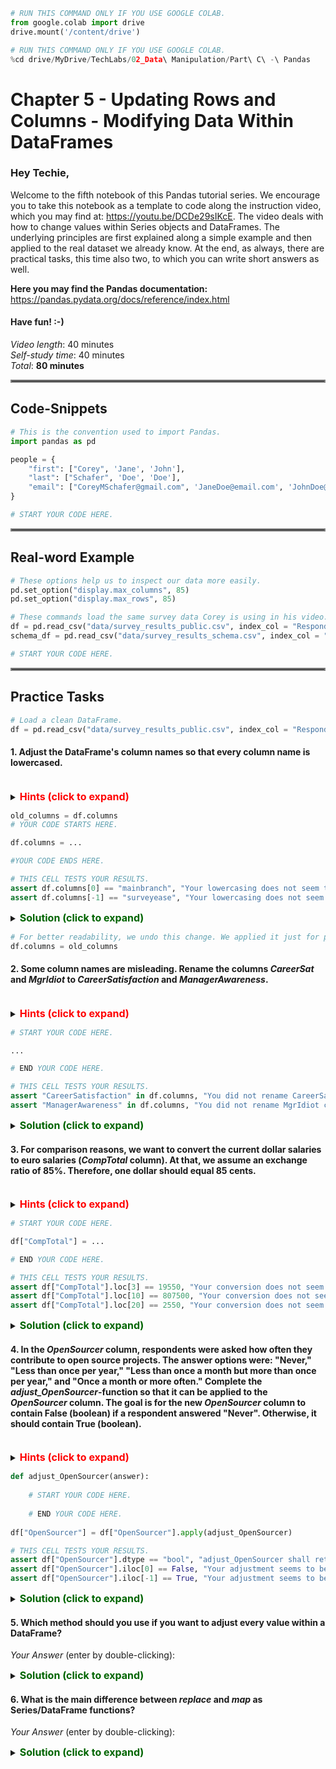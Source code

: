```python
# RUN THIS COMMAND ONLY IF YOU USE GOOGLE COLAB.
from google.colab import drive
drive.mount('/content/drive')
```


```python
# RUN THIS COMMAND ONLY IF YOU USE GOOGLE COLAB.
%cd drive/MyDrive/TechLabs/02_Data\ Manipulation/Part\ C\ -\ Pandas
```

# Chapter 5 - Updating Rows and Columns - Modifying Data Within DataFrames  
### Hey Techie,   
Welcome to the fifth notebook of this Pandas tutorial series. We encourage you to take this notebook as a template to code along the instruction video, which you may find at: https://youtu.be/DCDe29sIKcE. The video deals with how to change values within Series objects and DataFrames. The underlying principles are first explained along a simple example and then applied to the real dataset we already know. At the end, as always, there are practical tasks, this time also two, to which you can write short answers as well.   

**Here you may find the Pandas documentation:** https://pandas.pydata.org/docs/reference/index.html

#### Have fun! :-)   
    
*Video length*: 40 minutes   
*Self-study time*: 40 minutes   
*Total*: **80 minutes**
<hr style="border:2px solid gray"> </hr>   

## Code-Snippets


```python
# This is the convention used to import Pandas.
import pandas as pd
```


```python
people = {
    "first": ["Corey", 'Jane', 'John'], 
    "last": ["Schafer", 'Doe', 'Doe'], 
    "email": ["CoreyMSchafer@gmail.com", 'JaneDoe@email.com', 'JohnDoe@email.com']
}
```


```python
# START YOUR CODE HERE.

```

<hr style="border:2px solid gray"> </hr>   
    
## Real-word Example


```python
# These options help us to inspect our data more easily.
pd.set_option("display.max_columns", 85)
pd.set_option("display.max_rows", 85)
```


```python
# These commands load the same survey data Corey is using in his video.
df = pd.read_csv("data/survey_results_public.csv", index_col = "Respondent")
schema_df = pd.read_csv("data/survey_results_schema.csv", index_col = "Column")
```


```python
# START YOUR CODE HERE.

```

<hr style="border:2px solid gray"> </hr>   
   
## Practice Tasks   


```python
# Load a clean DataFrame.
df = pd.read_csv("data/survey_results_public.csv", index_col = "Respondent")
```

#### 1. Adjust the DataFrame's column names so that every column name is lowercased. 
<br /> 
<details>    
<summary>
    <font size="3" color="red"><b>Hints (click to expand)</b></font>
</summary>
<p>
    <ul>
        <li>Make use of list comprehensions.</li>
        <li>The lower-method converts strings to lowercasing.</li> 
    </ul>
</p>
</details>


```python
old_columns = df.columns
# YOUR CODE STARTS HERE.

df.columns = ...

#YOUR CODE ENDS HERE.
```


```python
# THIS CELL TESTS YOUR RESULTS.
assert df.columns[0] == "mainbranch", "Your lowercasing does not seem to work!"
assert df.columns[-1] == "surveyease", "Your lowercasing does not seem to work!"
```

<details>    
<summary>
    <font size="3" color="darkgreen"><b>Solution (click to expand)</b></font>
</summary>
<p>
    <code>df.columns = [column.lower() for column in df.columns]</code>
</p>
</details>


```python
# For better readability, we undo this change. We applied it just for practice reasons. 
df.columns = old_columns
```

#### 2. Some column names are misleading. Rename the columns *CareerSat* and *MgrIdiot* to *CareerSatisfaction* and *ManagerAwareness*. 
<br />
<details>    
<summary>
    <font size="3" color="red"><b>Hints (click to expand)</b></font>
</summary>
<p>
    <ul>
        <li>One can use Pandas' rename-function to rename indexes/columns.</li>
        <li>How should you set the axis-argument inside the rename-functioncall?</li>
        <li>How should you set the inplace-parameter inside the rename-functioncall?</li>
    </ul>
</p>
</details>


```python
# START YOUR CODE HERE.

...

# END YOUR CODE HERE.
```


```python
# THIS CELL TESTS YOUR RESULTS.
assert "CareerSatisfaction" in df.columns, "You did not rename CareerSat correctly!"
assert "ManagerAwareness" in df.columns, "You did not rename MgrIdiot correctly!"
```

<details>    
<summary>
    <font size="3" color="darkgreen"><b>Solution (click to expand)</b></font>
</summary>
<p>
    <code>df.rename({"CareerSat": "CareerSatisfaction", "MgrIdiot": "ManagerAwareness"}, axis = "columns", inplace = True)</code>
</p>
</details>   
   
#### 3. For comparison reasons, we want to convert the current dollar salaries to euro salaries (*CompTotal* column). At that, we assume an exchange ratio of 85%. Therefore, one dollar should equal 85 cents. 
<br />
<details>    
<summary>
    <font size="3" color="red"><b>Hints (click to expand)</b></font>
</summary>
<p>
    <ul>
        <li>Which method should you use? Apply, applymap, or map?</li>
        <li>To be very efficient, you might want to solve this problem by using a lambda function inside the function call.</li>
        <li>CompTotal is of dtype float64. Therefore, arithmetics operations work as you would expect.</li> 
    </ul>
        
</p>
</details>


```python
# START YOUR CODE HERE.

df["CompTotal"] = ...

# END YOUR CODE HERE.
```


```python
# THIS CELL TESTS YOUR RESULTS.
assert df["CompTotal"].loc[3] == 19550, "Your conversion does not seem to work properly!"
assert df["CompTotal"].loc[10] == 807500, "Your conversion does not seem to work properly!"
assert df["CompTotal"].loc[20] == 2550, "Your conversion does not seem to work properly!"
```

<details>    
<summary>
    <font size="3" color="darkgreen"><b>Solution (click to expand)</b></font>
</summary>
<p>
    <code>df["CompTotal"] = df["CompTotal"].apply(lambda x: x*0.85)</code>
</p>
</details>

#### 4. In the *OpenSourcer* column, respondents were asked how often they contribute to open source projects. The answer options were: "Never," "Less than once per year," "Less than once a month but more than once per year," and "Once a month or more often." Complete the *adjust_OpenSourcer*-function so that it can be applied to the *OpenSourcer* column. The goal is for the new *OpenSourcer* column to contain False (boolean) if a respondent answered "Never". Otherwise, it should contain True (boolean). 
<br />
<details>    
<summary>
    <font size="3" color="red"><b>Hints (click to expand)</b></font>
</summary>
<p>
    <ul>
        <li>One can compare two values with the ==-operator.</li>
        <li>The original OpenSourcer column contains strings.</li>
        <li>Remind yourself of if/else conditionals.</li>
    </ul>
        
</p>
</details>


```python
def adjust_OpenSourcer(answer):
    
    # START YOUR CODE HERE.
    
    # END YOUR CODE HERE.
    
df["OpenSourcer"] = df["OpenSourcer"].apply(adjust_OpenSourcer)
```


```python
# THIS CELL TESTS YOUR RESULTS.
assert df["OpenSourcer"].dtype == "bool", "adjust_OpenSourcer shall return boolean values!"
assert df["OpenSourcer"].iloc[0] == False, "Your adjustment seems to be incorrect!"
assert df["OpenSourcer"].iloc[-1] == True, "Your adjustment seems to be incorrect!"
```

<details>    
<summary>
    <font size="3" color="darkgreen"><b>Solution (click to expand)</b></font>
</summary>
<p>
    <code>def adjust_OpenSourcer(answer):</code><br />
    <code>&nbsp;&nbsp;&nbsp;&nbsp;if answer == "Never":</code><br />
    <code>&nbsp;&nbsp;&nbsp;&nbsp;&nbsp;&nbsp;&nbsp;&nbsp;return False</code><br />
    <code>&nbsp;&nbsp;&nbsp;&nbsp;else:</code><br />
    <code>&nbsp;&nbsp;&nbsp;&nbsp;&nbsp;&nbsp;&nbsp;&nbsp;return True</code>
</p>
</details>

#### 5. Which method should you use if you want to adjust every value within a DataFrame?

*Your Answer* (enter by double-clicking): 

<details>    
<summary>
    <font size="3" color="darkgreen"><b>Solution (click to expand)</b></font>
</summary>
<p>
    applymap
</p>
</details>

#### 6. What is the main difference between *replace* and *map* as Series/DataFrame functions?

*Your Answer* (enter by double-clicking): 

<details>    
<summary>
    <font size="3" color="darkgreen"><b>Solution (click to expand)</b></font>
</summary>
<p>
    Map assigns NaN to each element that is not present in its mapper dictionary. Replace substitutes only the values that are present in its mapper dictionary, values that are not present remain unchanged. 
</p>
</details>
